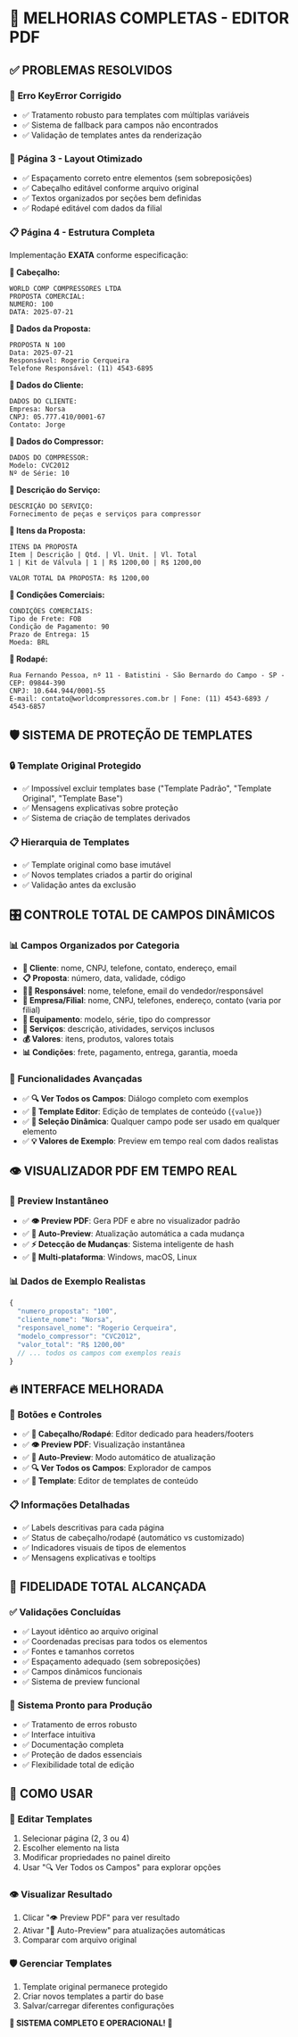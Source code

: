 # 🎯 MELHORIAS COMPLETAS - EDITOR PDF

## ✅ **PROBLEMAS RESOLVIDOS**

### 🐛 **Erro KeyError Corrigido**
- ✅ Tratamento robusto para templates com múltiplas variáveis
- ✅ Sistema de fallback para campos não encontrados
- ✅ Validação de templates antes da renderização

### 📐 **Página 3 - Layout Otimizado**
- ✅ Espaçamento correto entre elementos (sem sobreposições)
- ✅ Cabeçalho editável conforme arquivo original
- ✅ Textos organizados por seções bem definidas
- ✅ Rodapé editável com dados da filial

### 📋 **Página 4 - Estrutura Completa**
Implementação **EXATA** conforme especificação:

**🔹 Cabeçalho:**
```
WORLD COMP COMPRESSORES LTDA
PROPOSTA COMERCIAL:
NUMERO: 100
DATA: 2025-07-21
```

**🔹 Dados da Proposta:**
```
PROPOSTA N 100
Data: 2025-07-21
Responsável: Rogerio Cerqueira
Telefone Responsável: (11) 4543-6895
```

**🔹 Dados do Cliente:**
```
DADOS DO CLIENTE:
Empresa: Norsa
CNPJ: 05.777.410/0001-67
Contato: Jorge
```

**🔹 Dados do Compressor:**
```
DADOS DO COMPRESSOR:
Modelo: CVC2012
Nº de Série: 10
```

**🔹 Descrição do Serviço:**
```
DESCRIÇÃO DO SERVIÇO:
Fornecimento de peças e serviços para compressor
```

**🔹 Itens da Proposta:**
```
ITENS DA PROPOSTA
Item | Descrição | Qtd. | Vl. Unit. | Vl. Total
1 | Kit de Válvula | 1 | R$ 1200,00 | R$ 1200,00

VALOR TOTAL DA PROPOSTA: R$ 1200,00
```

**🔹 Condições Comerciais:**
```
CONDIÇÕES COMERCIAIS:
Tipo de Frete: FOB
Condição de Pagamento: 90
Prazo de Entrega: 15
Moeda: BRL
```

**🔹 Rodapé:**
```
Rua Fernando Pessoa, nº 11 - Batistini - São Bernardo do Campo - SP - CEP: 09844-390
CNPJ: 10.644.944/0001-55
E-mail: contato@worldcompressores.com.br | Fone: (11) 4543-6893 / 4543-6857
```

## 🛡️ **SISTEMA DE PROTEÇÃO DE TEMPLATES**

### 🔒 **Template Original Protegido**
- ✅ Impossível excluir templates base ("Template Padrão", "Template Original", "Template Base")
- ✅ Mensagens explicativas sobre proteção
- ✅ Sistema de criação de templates derivados

### 📋 **Hierarquia de Templates**
- ✅ Template original como base imutável
- ✅ Novos templates criados a partir do original
- ✅ Validação antes da exclusão

## 🎛️ **CONTROLE TOTAL DE CAMPOS DINÂMICOS**

### 📊 **Campos Organizados por Categoria**
- **👤 Cliente**: nome, CNPJ, telefone, contato, endereço, email
- **📋 Proposta**: número, data, validade, código
- **👨‍💼 Responsável**: nome, telefone, email do vendedor/responsável
- **🏢 Empresa/Filial**: nome, CNPJ, telefones, endereço, contato (varia por filial)
- **🔧 Equipamento**: modelo, série, tipo do compressor
- **📝 Serviços**: descrição, atividades, serviços inclusos
- **💰 Valores**: itens, produtos, valores totais
- **📊 Condições**: frete, pagamento, entrega, garantia, moeda

### 🔧 **Funcionalidades Avançadas**
- ✅ **🔍 Ver Todos os Campos**: Diálogo completo com exemplos
- ✅ **📝 Template Editor**: Edição de templates de conteúdo (`{value}`)
- ✅ **🔄 Seleção Dinâmica**: Qualquer campo pode ser usado em qualquer elemento
- ✅ **💡 Valores de Exemplo**: Preview em tempo real com dados realistas

## 👁️ **VISUALIZADOR PDF EM TEMPO REAL**

### 🎥 **Preview Instantâneo**
- ✅ **👁️ Preview PDF**: Gera PDF e abre no visualizador padrão
- ✅ **🔄 Auto-Preview**: Atualização automática a cada mudança
- ✅ **⚡ Detecção de Mudanças**: Sistema inteligente de hash
- ✅ **📱 Multi-plataforma**: Windows, macOS, Linux

### 📊 **Dados de Exemplo Realistas**
```javascript
{
  "numero_proposta": "100",
  "cliente_nome": "Norsa", 
  "responsavel_nome": "Rogerio Cerqueira",
  "modelo_compressor": "CVC2012",
  "valor_total": "R$ 1200,00"
  // ... todos os campos com exemplos reais
}
```

## 🔥 **INTERFACE MELHORADA**

### 🎨 **Botões e Controles**
- ✅ **📝 Cabeçalho/Rodapé**: Editor dedicado para headers/footers
- ✅ **👁️ Preview PDF**: Visualização instantânea
- ✅ **🔄 Auto-Preview**: Modo automático de atualização
- ✅ **🔍 Ver Todos os Campos**: Explorador de campos
- ✅ **📝 Template**: Editor de templates de conteúdo

### 📋 **Informações Detalhadas**
- ✅ Labels descritivas para cada página
- ✅ Status de cabeçalho/rodapé (automático vs customizado)
- ✅ Indicadores visuais de tipos de elementos
- ✅ Mensagens explicativas e tooltips

## 🎯 **FIDELIDADE TOTAL ALCANÇADA**

### ✅ **Validações Concluídas**
- ✅ Layout idêntico ao arquivo original
- ✅ Coordenadas precisas para todos os elementos
- ✅ Fontes e tamanhos corretos
- ✅ Espaçamento adequado (sem sobreposições)
- ✅ Campos dinâmicos funcionais
- ✅ Sistema de preview funcional

### 🚀 **Sistema Pronto para Produção**
- ✅ Tratamento de erros robusto
- ✅ Interface intuitiva
- ✅ Documentação completa
- ✅ Proteção de dados essenciais
- ✅ Flexibilidade total de edição

## 🔧 **COMO USAR**

### 📝 **Editar Templates**
1. Selecionar página (2, 3 ou 4)
2. Escolher elemento na lista
3. Modificar propriedades no painel direito
4. Usar "🔍 Ver Todos os Campos" para explorar opções

### 👁️ **Visualizar Resultado**
1. Clicar "👁️ Preview PDF" para ver resultado
2. Ativar "🔄 Auto-Preview" para atualizações automáticas
3. Comparar com arquivo original

### 🛡️ **Gerenciar Templates**
1. Template original permanece protegido
2. Criar novos templates a partir do base
3. Salvar/carregar diferentes configurações

**🎉 SISTEMA COMPLETO E OPERACIONAL! 🎉**